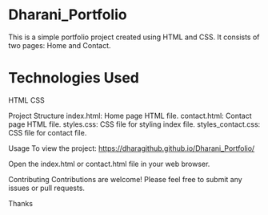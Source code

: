# Dharani_Portfolio

This is a simple portfolio project created using HTML and CSS. 
It consists of two pages: Home and Contact.

# Technologies Used
HTML
CSS

Project Structure
index.html: Home page HTML file.
contact.html: Contact page HTML file.
styles.css: CSS file for styling index file.
styles_contact.css: CSS file for contact file.

Usage
To view the project: https://dharagithub.github.io/Dharani_Portfolio/

Open the index.html or contact.html file in your web browser.

Contributing
Contributions are welcome! Please feel free to submit any issues or pull requests.

Thanks
